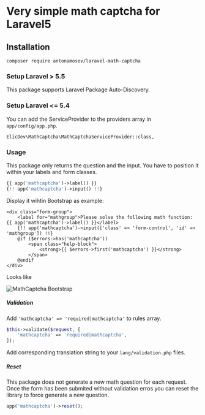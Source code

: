 # Very simple math captcha for Laravel5

## Installation

```
composer require antonamosov/laravel-math-captcha
```

### Setup Laravel > 5.5

This package supports Laravel Package Auto-Discovery.

### Setup Laravel <= 5.4

You can add the ServiceProvider to the providers array in `app/config/app.php`.

```
ElicDev\MathCaptcha\MathCaptchaServiceProvider::class,
```


### Usage

This package only returns the question and the input. You have to position it within your labels and form classes.

```php
{{ app('mathcaptcha')->label() }}
{!! app('mathcaptcha')->input() !!}
```

Display it wihtin Bootstrap as example:

```
<div class="form-group">
    <label for="mathgroup">Please solve the following math function: {{ app('mathcaptcha')->label() }}</label>
    {!! app('mathcaptcha')->input(['class' => 'form-control', 'id' => 'mathgroup']) !!}
    @if ($errors->has('mathcaptcha'))
        <span class="help-block">
            <strong>{{ $errors->first('mathcaptcha') }}</strong>
        </span>
    @endif
</div>
```

Looks like

![MathCaptcha Bootstrap](https://raw.githubusercontent.com/elic-dev/laravel-math-captcha/master/readme_bootstrap_sample.png)


##### Validation

Add `'mathcaptcha' => 'required|mathcaptcha'` to rules array.


```php
$this->validate($request, [
    'mathcaptcha' => 'required|mathcaptcha',
]);

```

Add corresponding translation string to your `lang/validation.php` files.

##### Reset

This package does not generate a new math question for each request. Once the
form has been submited without validation erros you can reset the library to force
generate a new question.

```php
app('mathcaptcha')->reset();
```




